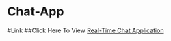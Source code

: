 # Chat-App

#Link
##Click Here To View 
[Real-Time Chat Application ](https://chat-app-j0ak.onrender.com)

